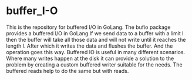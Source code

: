 # buffer_I-O
This is the repository for buffered I/O in GoLang.
The bufio package provides a buffered I/O in GoLang.If we send data to a buffer with a limit l then the buffer will take all those data and will not write until it reaches the length l. After which it writes the data and flushes the buffer. And the operation goes this way.
Buffered IO is useful in many different scenarios. Where many writes happen at the disk it can provide a solution to the problem by creating a custom buffered writer suitable for the needs. The buffered reads help to do the same but with reads.
